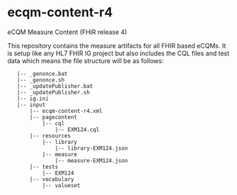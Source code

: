 # ecqm-content-r4
eCQM Measure Content (FHIR release 4)

This repository contains the measure artifacts for all FHIR based eCQMs. It is setup like any HL7 FHIR IG project but also includes the CQL files and test data which means the file structure will be as follows:

```
   |-- _genonce.bat
   |-- _genonce.sh
   |-- _updatePublisher.bat
   |-- _updatePublisher.sh
   |-- ig.ini
   |-- input
       |-- ecqm-content-r4.xml
       |-- pagecontent
           |-- cql
               |-- EXM124.cql
       |-- resources
           |-- library
               |-- library-EXM124.json
           |-- measure
               |-- measure-EXM124.json
       |-- tests
           |-- EXM124
       |-- vocabulary
           |-- valueset
```

